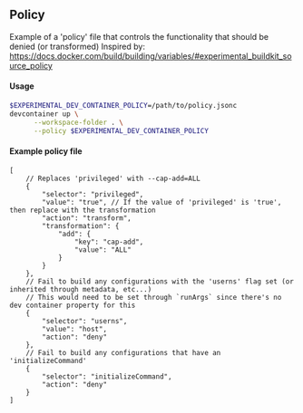 
## Policy

Example of a 'policy' file that controls the functionality that should be denied (or transformed)
Inspired by: https://docs.docker.com/build/building/variables/#experimental_buildkit_source_policy


#### Usage

```bash
$EXPERIMENTAL_DEV_CONTAINER_POLICY=/path/to/policy.jsonc
devcontainer up \
      --workspace-folder . \
	  --policy $EXPERIMENTAL_DEV_CONTAINER_POLICY
```

#### Example policy file

```jsonc
[
	// Replaces 'privileged' with --cap-add=ALL
	{
		"selector": "privileged",
		"value": "true", // If the value of 'privileged' is 'true', then replace with the transformation
		"action": "transform",
		"transformation": {
			"add": {
				"key": "cap-add",
				"value": "ALL"
			}
		}
	},
	// Fail to build any configurations with the 'userns' flag set (or inherited through metadata, etc...)
	// This would need to be set through `runArgs` since there's no dev container property for this
	{
		"selector": "userns",
		"value": "host",
		"action": "deny" 
	},
	// Fail to build any configurations that have an 'initializeCommand'
	{
		"selector": "initializeCommand",
		"action": "deny"
	}
]
```